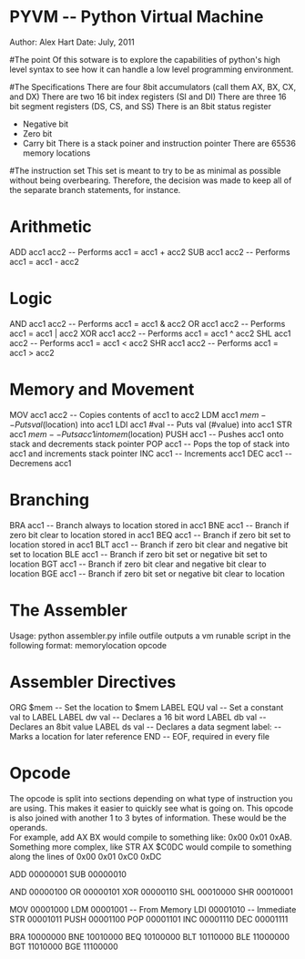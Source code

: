 # PYVM -- Python Virtual Machine
Author: Alex Hart
Date: July, 2011

#The point
Of this sotware is to explore the capabilities of python's high level syntax to
see how it can handle a low level programming environment.

#The Specifications
There are four 8bit accumulators (call them AX, BX, CX, and DX) 
There are two 16 bit index registers (SI and DI)
There are three 16 bit segment registers (DS, CS, and SS)
There is an 8bit status register
 * Negative bit
 * Zero bit
 * Carry bit
There is a stack poiner and instruction pointer
There are 65536 memory locations

#The instruction set
This set is meant to try to be as minimal as possible without being
overbearing.  Therefore, the decision was made to keep all of the separate
branch statements, for instance.

Arithmetic
==========
ADD acc1 acc2 -- Performs acc1 = acc1 + acc2
SUB acc1 acc2 -- Performs acc1 = acc1 - acc2

Logic
==========
AND acc1 acc2 -- Performs acc1 = acc1 & acc2
OR  acc1 acc2 -- Performs acc1 = acc1 | acc2
XOR acc1 acc2 -- Performs acc1 = acc1 ^ acc2
SHL acc1 acc2 -- Performs acc1 = acc1 < acc2
SHR acc1 acc2 -- Performs acc1 = acc1 > acc2

Memory and Movement
==========
MOV  acc1 acc2 -- Copies contents of acc1 to acc2
LDM  acc1 $mem -- Puts val ($location) into acc1
LDI  acc1 \#val -- Puts val (\#value) into acc1
STR  acc1 $mem -- Puts acc1 into mem ($location)
PUSH acc1      -- Pushes acc1 onto stack and decrements stack pointer
POP  acc1      -- Pops the top of stack into acc1 and increments stack pointer
INC  acc1      -- Increments acc1
DEC  acc1      -- Decremens acc1

Branching
==========
BRA  acc1      -- Branch always to location stored in acc1
BNE  acc1      -- Branch if zero bit clear to location stored in acc1
BEQ  acc1      -- Branch if zero bit set to location stored in acc1
BLT  acc1      -- Branch if zero bit clear and negative bit set to location
BLE  acc1      -- Branch if zero bit set or negative bit set to location
BGT  acc1      -- Branch if zero bit clear and negative bit clear to location
BGE  acc1      -- Branch if zero bit set or negative bit clear to location

# The Assembler
Usage: python assembler.py infile outfile
outputs a vm runable script in the following format:
memorylocation opcode

Assembler Directives
==========
ORG $mem      -- Set the location to $mem
LABEL EQU val -- Set a constant val to LABEL
LABEL dw val  -- Declares a 16 bit word
LABEL db val  -- Declares an 8bit value
LABEL ds val  -- Declares a data segment
label:        -- Marks a location for later reference
END           -- EOF, required in every file

# Opcode
The opcode is split into sections depending on what type of instruction you are using. This makes it easier to quickly see what is going on.  This opcode is also joined with another 1 to 3 bytes of information.  These would be the operands.  
For example, add AX BX would compile to something like: 0x00 0x01 0xAB.  
Something more complex, like STR AX $C0DC would compile to something along the lines of 0x00 0x01 0xC0 0xDC

ADD  00000001
SUB  00000010

AND  00000100
OR   00000101
XOR  00000110
SHL  00010000
SHR  00010001

MOV  00001000
LDM  00001001 -- From Memory
LDI  00001010 -- Immediate
STR  00001011
PUSH 00001100
POP  00001101
INC  00001110
DEC  00001111

BRA  10000000
BNE  10010000
BEQ  10100000
BLT  10110000
BLE  11000000
BGT  11010000
BGE  11100000
